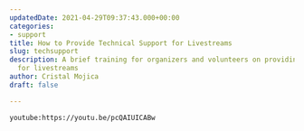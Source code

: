 ```yaml
---
updatedDate: 2021-04-29T09:37:43.000+00:00
categories:
- support
title: How to Provide Technical Support for Livestreams
slug: techsupport
description: A brief training for organizers and volunteers on providing tech support
  for livestreams
author: Cristal Mojica
draft: false

---
```

`youtube:https://youtu.be/pcQAIUICABw`